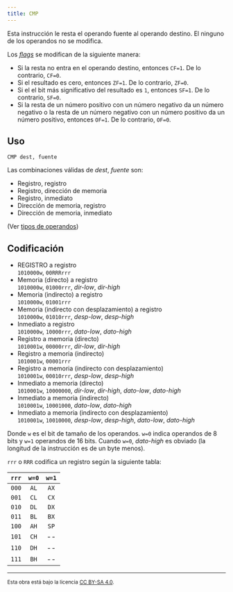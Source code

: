 ```yaml
---
title: CMP
---
```


Esta instrucción le resta el operando fuente al operando destino. El ninguno de los operandos no se modifica.

Los [_flags_](/cpu/#flags) se modifican de la siguiente manera:

- Si la resta no entra en el operando destino, entonces `CF=1`. De lo contrario, `CF=0`.
- Si el resultado es cero, entonces `ZF=1`. De lo contrario, `ZF=0`.
- Si el el bit más significativo del resultado es `1`, entonces `SF=1`. De lo contrario, `SF=0`.
- Si la resta de un número positivo con un número negativo da un número negativo o la resta de un número negativo con un número positivo da un número positivo, entonces `OF=1`. De lo contrario, `OF=0`.

## Uso

```vonsim
CMP dest, fuente
```

Las combinaciones válidas de _dest_, _fuente_ son:

- Registro, registro
- Registro, dirección de memoria
- Registro, inmediato
- Dirección de memoria, registro
- Dirección de memoria, inmediato

(Ver [tipos de operandos](/cpu/assembly/#operandos))

## Codificación

- REGISTRO a registro  
  `1010000w`, `00RRRrrr`
- Memoria (directo) a registro  
  `1010000w`, `01000rrr`, _dir-low_, _dir-high_
- Memoria (indirecto) a registro  
  `1010000w`, `01001rrr`
- Memoria (indirecto con desplazamiento) a registro  
  `1010000w`, `01010rrr`, _desp-low_, _desp-high_
- Inmediato a registro  
  `1010000w`, `10000rrr`, _dato-low_, _dato-high_
- Registro a memoria (directo)  
  `1010001w`, `00000rrr`, _dir-low_, _dir-high_
- Registro a memoria (indirecto)  
  `1010001w`, `00001rrr`
- Registro a memoria (indirecto con desplazamiento)  
  `1010001w`, `00010rrr`, _desp-low_, _desp-high_
- Inmediato a memoria (directo)  
  `1010001w`, `10000000`, _dir-low_, _dir-high_, _dato-low_, _dato-high_
- Inmediato a memoria (indirecto)  
  `1010001w`, `10001000`, _dato-low_, _dato-high_
- Inmediato a memoria (indirecto con desplazamiento)  
  `1010001w`, `10010000`, _desp-low_, _desp-high_, _dato-low_, _dato-high_

Donde `w` es el bit de tamaño de los operandos. `w=0` indica operandos de 8 bits y `w=1` operandos de 16 bits. Cuando `w=0`, _dato-high_ es obviado (la longitud de la instrucción es de un byte menos).

`rrr` o `RRR` codifica un registro según la siguiente tabla:

| `rrr` | `w=0` | `w=1` |
| :---: | :---: | :---: |
| `000` | `AL`  | `AX`  |
| `001` | `CL`  | `CX`  |
| `010` | `DL`  | `DX`  |
| `011` | `BL`  | `BX`  |
| `100` | `AH`  | `SP`  |
| `101` | `CH`  |  --   |
| `110` | `DH`  |  --   |
| `111` | `BH`  |  --   |

---

<small>Esta obra está bajo la licencia <a target="_blank" rel="license noopener noreferrer" href="http://creativecommons.org/licenses/by-sa/4.0/">CC BY-SA 4.0</a>.</small>
